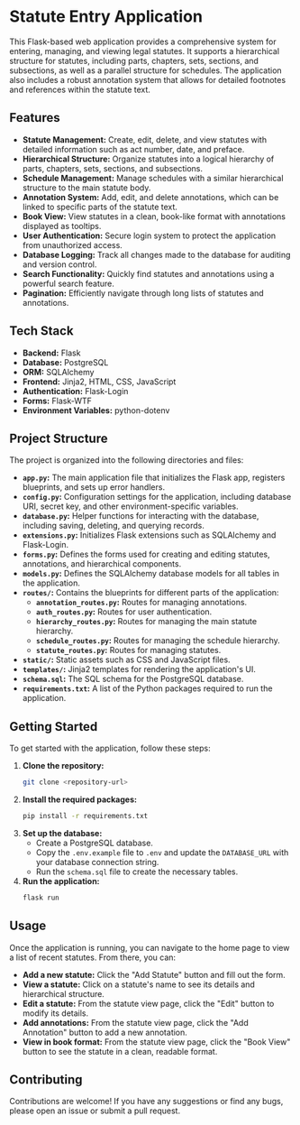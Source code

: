 # Statute Entry Application

This Flask-based web application provides a comprehensive system for entering, managing, and viewing legal statutes. It supports a hierarchical structure for statutes, including parts, chapters, sets, sections, and subsections, as well as a parallel structure for schedules. The application also includes a robust annotation system that allows for detailed footnotes and references within the statute text.

## Features

- **Statute Management:** Create, edit, delete, and view statutes with detailed information such as act number, date, and preface.
- **Hierarchical Structure:** Organize statutes into a logical hierarchy of parts, chapters, sets, sections, and subsections.
- **Schedule Management:** Manage schedules with a similar hierarchical structure to the main statute body.
- **Annotation System:** Add, edit, and delete annotations, which can be linked to specific parts of the statute text.
- **Book View:** View statutes in a clean, book-like format with annotations displayed as tooltips.
- **User Authentication:** Secure login system to protect the application from unauthorized access.
- **Database Logging:** Track all changes made to the database for auditing and version control.
- **Search Functionality:** Quickly find statutes and annotations using a powerful search feature.
- **Pagination:** Efficiently navigate through long lists of statutes and annotations.

## Tech Stack

- **Backend:** Flask
- **Database:** PostgreSQL
- **ORM:** SQLAlchemy
- **Frontend:** Jinja2, HTML, CSS, JavaScript
- **Authentication:** Flask-Login
- **Forms:** Flask-WTF
- **Environment Variables:** python-dotenv

## Project Structure

The project is organized into the following directories and files:

- **`app.py`:** The main application file that initializes the Flask app, registers blueprints, and sets up error handlers.
- **`config.py`:** Configuration settings for the application, including database URI, secret key, and other environment-specific variables.
- **`database.py`:** Helper functions for interacting with the database, including saving, deleting, and querying records.
- **`extensions.py`:** Initializes Flask extensions such as SQLAlchemy and Flask-Login.
- **`forms.py`:** Defines the forms used for creating and editing statutes, annotations, and hierarchical components.
- **`models.py`:** Defines the SQLAlchemy database models for all tables in the application.
- **`routes/`:** Contains the blueprints for different parts of the application:
  - **`annotation_routes.py`:** Routes for managing annotations.
  - **`auth_routes.py`:** Routes for user authentication.
  - **`hierarchy_routes.py`:** Routes for managing the main statute hierarchy.
  - **`schedule_routes.py`:** Routes for managing the schedule hierarchy.
  - **`statute_routes.py`:** Routes for managing statutes.
- **`static/`:** Static assets such as CSS and JavaScript files.
- **`templates/`:** Jinja2 templates for rendering the application's UI.
- **`schema.sql`:** The SQL schema for the PostgreSQL database.
- **`requirements.txt`:** A list of the Python packages required to run the application.

## Getting Started

To get started with the application, follow these steps:

1. **Clone the repository:**
   ```bash
   git clone <repository-url>
   ```
2. **Install the required packages:**
   ```bash
   pip install -r requirements.txt
   ```
3. **Set up the database:**
   - Create a PostgreSQL database.
   - Copy the `.env.example` file to `.env` and update the `DATABASE_URL` with your database connection string.
   - Run the `schema.sql` file to create the necessary tables.
4. **Run the application:**
   ```bash
   flask run
   ```

## Usage

Once the application is running, you can navigate to the home page to view a list of recent statutes. From there, you can:

- **Add a new statute:** Click the "Add Statute" button and fill out the form.
- **View a statute:** Click on a statute's name to see its details and hierarchical structure.
- **Edit a statute:** From the statute view page, click the "Edit" button to modify its details.
- **Add annotations:** From the statute view page, click the "Add Annotation" button to add a new annotation.
- **View in book format:** From the statute view page, click the "Book View" button to see the statute in a clean, readable format.

## Contributing

Contributions are welcome! If you have any suggestions or find any bugs, please open an issue or submit a pull request.